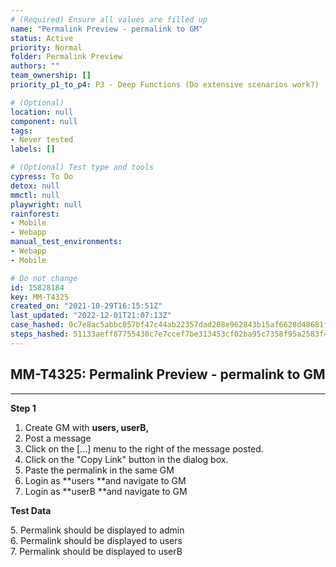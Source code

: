 ```yaml
---
# (Required) Ensure all values are filled up
name: "Permalink Preview - permalink to GM"
status: Active
priority: Normal
folder: Permalink Preview
authors: ""
team_ownership: []
priority_p1_to_p4: P3 - Deep Functions (Do extensive scenarios work?)

# (Optional)
location: null
component: null
tags:
- Never tested
labels: []

# (Optional) Test type and tools
cypress: To Do
detox: null
mmctl: null
playwright: null
rainforest:
- Mobile
- Webapp
manual_test_environments:
- Webapp
- Mobile

# Do not change
id: 15828184
key: MM-T4325
created_on: "2021-10-29T16:15:51Z"
last_updated: "2022-12-01T21:07:13Z"
case_hashed: 0c7e8ac5abbc057bf47c44ab22357dad208e962843b15af6628d48681f350da90545407098bc4ab5c06c40d8862b4278
steps_hashed: 51133aeff87755430c7e7ccef7be313453cf02ba95c7358f95a2583f427edbe587463e54d9f4d7296810fc54012e52a5
---
```


<!-- (Auto-generated) Based on frontmatter's "key" and "name" -->

## MM-T4325: Permalink Preview - permalink to GM

---

**Step 1**

1. Create GM with **users, userB,**
2. Post a message
3. Click on the \[...] menu to the right of the message posted.
4. Click on the "Copy Link" button in the dialog box.
5. Paste the permalink in the same GM
6. Login as \*\*users \*\*and navigate to GM
7. Login as \*\*userB \*\*and navigate to GM

**Test Data**

5\. Permalink should be displayed to admin\
6\. Permalink should be displayed to users\
7\. Permalink should be displayed to userB
